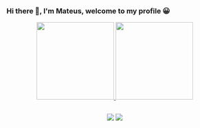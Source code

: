 ### Hi there 👋, I'm Mateus, welcome to my profile 😀

<div align="center">
  <a href="https://github.com/mateusbrodrigues">
  <img height="180em" src="https://github-readme-stats.vercel.app/api?username=mateusbrodrigues&show_icons=true&theme=graywhite&include_all_commits=true&count_private=true"/>
  <img height="180em" src="https://github-readme-stats.vercel.app/api/top-langs/?username=mateusbrodrigues&layout=compact&langs_count=7&theme=graywhite"/>
</div>

##
 
<div align="center"> 
  <a href = "mailto:mateusborges090@gmail.com"><img src="https://img.shields.io/badge/Gmail-D14836?style=for-the-badge&logo=gmail&logoColor=white" target="_blank"></a>
  <a href="https://www.linkedin.com/in/mateusbrodrigues" target="_blank"><img src="https://img.shields.io/badge/-LinkedIn-%230077B5?style=for-the-badge&logo=linkedin&logoColor=white" target="_blank"></a> 
 
</div>


